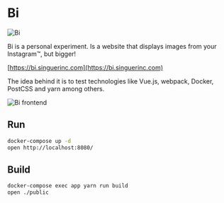 # Bi

![Bi](https://dl.dropboxusercontent.com/u/311265/bi/bi-200x200.png)

Bi is a personal experiment. Is a website that displays images from your Instagram™, but bigger!

[https://bi.singuerinc.com](https://bi.singuerinc.com)

The idea behind it is to test technologies like Vue.js, webpack, Docker, PostCSS and yarn among others.

![Bi frontend](https://dl.dropboxusercontent.com/u/311265/bi/screenshot.png)

## Run

```bash
docker-compose up -d
open http://localhost:8080/
```

## Build

```bash
docker-compose exec app yarn run build
open ./public
```